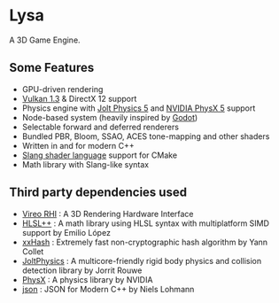 # Lysa

A 3D Game Engine.

## Some Features

- GPU-driven rendering
- [Vulkan 1.3](https://www.vulkan.org/) & DirectX 12 support
- Physics engine with [Jolt Physics 5](https://github.com/jrouwe/JoltPhysics) and [NVIDIA PhysX 5](https://github.com/NVIDIA-Omniverse/PhysX) support
- Node-based system (heavily inspired by [Godot](https://godotengine.org/))
- Selectable forward and deferred renderers
- Bundled PBR, Bloom, SSAO, ACES tone-mapping and other shaders
- Written in and for modern C++
- [Slang shader language](https://shader-slang.org/) support for CMake
- Math library with Slang-like syntax

## Third party dependencies used

- [Vireo RHI](https://github.com/HenriMichelon/vireo_rhi) : A 3D Rendering Hardware Interface
- [HLSL++](https://github.com/redorav/hlslpp/) : A math library using HLSL syntax with multiplatform SIMD support by Emilio López
- [xxHash](https://github.com/Cyan4973/xxHash) : Extremely fast non-cryptographic hash algorithm by Yann Collet
- [JoltPhysics](https://github.com/jrouwe/JoltPhysics) : A multicore-friendly rigid body physics and collision detection library by Jorrit Rouwe
- [PhysX](https://github.com/NVIDIA-Omniverse/PhysX) : A physics library by NVIDIA
- [json](https://github.com/nlohmann/json) : JSON for Modern C++ by Niels Lohmann
